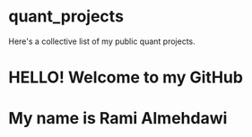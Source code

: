 # quant_projects
Here's a collective list of my public quant projects.
# HELLO! Welcome to my GitHub
# My name is Rami Almehdawi 
